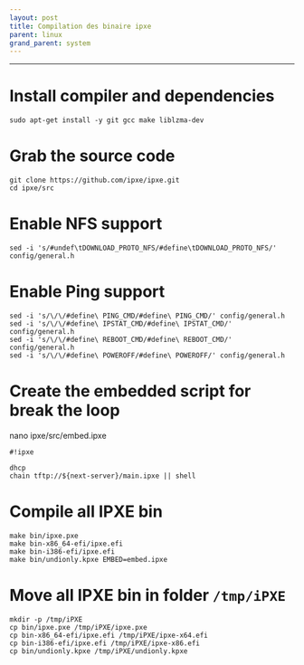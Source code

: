 ```yaml
---
layout: post
title: Compilation des binaire ipxe
parent: linux
grand_parent: system
---
```

---
# Install compiler and dependencies
```
sudo apt-get install -y git gcc make liblzma-dev
```
# Grab the source code
```
git clone https://github.com/ipxe/ipxe.git
cd ipxe/src
```

# Enable NFS support
```
sed -i 's/#undef\tDOWNLOAD_PROTO_NFS/#define\tDOWNLOAD_PROTO_NFS/' config/general.h
```

# Enable Ping support
```
sed -i 's/\/\/#define\ PING_CMD/#define\ PING_CMD/' config/general.h
sed -i 's/\/\/#define\ IPSTAT_CMD/#define\ IPSTAT_CMD/' config/general.h
sed -i 's/\/\/#define\ REBOOT_CMD/#define\ REBOOT_CMD/' config/general.h
sed -i 's/\/\/#define\ POWEROFF/#define\ POWEROFF/' config/general.h
```

# Create the embedded script for break the loop
nano ipxe/src/embed.ipxe
```
#!ipxe

dhcp
chain tftp://${next-server}/main.ipxe || shell
```

# Compile all IPXE bin
```
make bin/ipxe.pxe
make bin-x86_64-efi/ipxe.efi
make bin-i386-efi/ipxe.efi
make bin/undionly.kpxe EMBED=embed.ipxe
```
# Move all IPXE bin in folder `/tmp/iPXE`
```
mkdir -p /tmp/iPXE
cp bin/ipxe.pxe /tmp/iPXE/ipxe.pxe
cp bin-x86_64-efi/ipxe.efi /tmp/iPXE/ipxe-x64.efi
cp bin-i386-efi/ipxe.efi /tmp/iPXE/ipxe-x86.efi
cp bin/undionly.kpxe /tmp/iPXE/undionly.kpxe
```